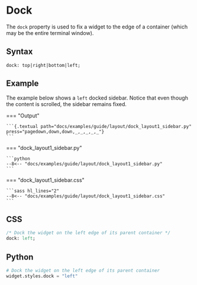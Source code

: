 # Dock

The `dock` property is used to fix a widget to the edge of a container (which may be the entire terminal window).

## Syntax

```
dock: top|right|bottom|left;
```

## Example

The example below shows a `left` docked sidebar.
Notice that even though the content is scrolled, the sidebar remains fixed.

=== "Output"

    ```{.textual path="docs/examples/guide/layout/dock_layout1_sidebar.py" press="pagedown,down,down,_,_,_,_,_"}
    ```

=== "dock_layout1_sidebar.py"

    ```python
    --8<-- "docs/examples/guide/layout/dock_layout1_sidebar.py"
    ```

=== "dock_layout1_sidebar.css"

    ```sass hl_lines="2"
    --8<-- "docs/examples/guide/layout/dock_layout1_sidebar.css"
    ```

## CSS

```sass
/* Dock the widget on the left edge of its parent container */
dock: left;
```

## Python

```python
# Dock the widget on the left edge of its parent container
widget.styles.dock = "left"
```
